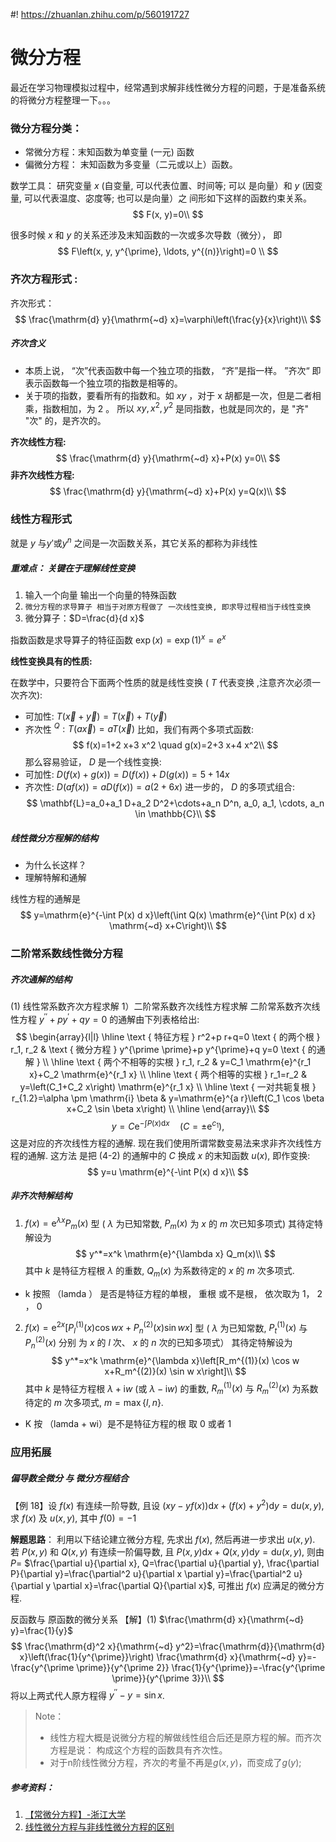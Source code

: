 #! https://zhuanlan.zhihu.com/p/560191727
# 微分方程

最近在学习物理模拟过程中，经常遇到求解非线性微分方程的问题，于是准备系统的将微分方程整理一下。。。

### 微分方程分类：
* 常微分方程：末知函数为单变量 (一元) 函数
* 偏微分方程： 末知函数为多变量（二元或以上）函数。

数学工具： 研究变量 $x$ (自变量, 可以代表位置、时间等; 可以 是向量）和 $y$ (因变量, 可以代表温度、宓度等; 也可以是向量）之 间形如下这样的函数约束关系。
$$
F(x, y)=0\\
$$

很多时候 $x$ 和 $y$ 的关系还涉及末知函数的一次或多次导数（微分）， 即
$$
F\left(x, y, y^{\prime}, \ldots, y^{(n)}\right)=0 \\
$$

### 齐次方程形式 :
齐次形式：
$$
\frac{\mathrm{d} y}{\mathrm{~d} x}=\varphi\left(\frac{y}{x}\right)\\
$$
##### 齐次含义
-   本质上说， “次”代表函数中每一个独立项的指数， “齐”是指一样。 ”齐次“ 即表示函数每一个独立项的指数是相等的。
- 关于项的指数，要看所有的指数和。如 $x y$ ，对于 $\mathrm{x}$ 胡都是一次，但是二者相乘，指数相加，为 2 。 所以 $x y, x^2, y^2$ 是同指数，也就是同次的，是 "齐" "次" 的，是齐次的。

**齐次线性方程:**
$$
\frac{\mathrm{d} y}{\mathrm{~d} x}+P(x) y=0\\
$$
**非齐次线性方程:**
$$
\frac{\mathrm{d} y}{\mathrm{~d} x}+P(x) y=Q(x)\\
$$


### 线性方程形式
就是 $y$ 与$y\prime$或$y^n$ 之间是一次函数关系，其它关系的都称为非线性

##### 重难点： 关键在于理解线性变换
1. 输入一个向量 输出一个向量的特殊函数
2. `微分方程的求导算子 相当于对原方程做了 一次线性变换, 即求导过程相当于线性变换`
3. 微分算子：$D=\frac{d}{d x}$

指数函数是求导算子的特征函数
$\exp (x)=\exp (1)^x=e^x$

**线性变换具有的性质:**

在数学中，只要符合下面两个性质的就是线性变换 ( $T$ 代表变换 ,注意齐次必须一次齐次):
- 可加性: $T(\vec{x}+\vec{y})=T(\vec{x})+T(\vec{y})$
- 齐次性 ${ }^Q: T(a \vec{x})=a T(\vec{x})$
比如，我们有两个多项式函数:
$$
f(x)=1+2 x+3 x^2 \quad g(x)=2+3 x+4 x^2\\
$$
那么容易验证， $D$ 是一个线性变换:
- 可加性: $D(f(x)+g(x))=D(f(x))+D(g(x))=5+14 x$
- 齐次性: $D(a f(x))=a D(f(x))=a(2+6 x)$
进一步的， $D$ 的多项式组合:
$$
\mathbf{L}=a_0+a_1 D+a_2 D^2+\cdots+a_n D^n, a_0, a_1, \cdots, a_n \in \mathbb{C}\\
$$

##### 线性微分方程解的结构
-   为什么长这样？
-   理解特解和通解

线性方程的通解是
$$
y=\mathrm{e}^{-\int P(x) d x}\left(\int Q(x) \mathrm{e}^{\int P(x) d x} \mathrm{~d} x+C\right)\\
$$
### 二阶常系数线性微分方程
##### 齐次通解的结构

(1) 线性常系数齐次方程求解
1）二阶常系数齐次线性方程求解
二阶常系数齐次线性方程 $y^{\prime \prime}+p y^{\prime}+q y=0$ 的通解由下列表格给出:
$$
\begin{array}{l|l}
\hline \text { 特征方程 } r^2+p r+q=0 \text { 的两个根 } r_1, r_2 & \text { 微分方程 } y^{\prime \prime}+p y^{\prime}+q y=0 \text { 的通解 } \\
\hline \text { 两个不相等的实根 } r_1, r_2 & y=C_1 \mathrm{e}^{r_1 x}+C_2 \mathrm{e}^{r_1 x} \\
\hline \text { 两个相等的实根 } r_1=r_2 & y=\left(C_1+C_2 x\right) \mathrm{e}^{r_1 x} \\
\hline \text { 一对共轭复根 } r_{1.2}=\alpha \pm \mathrm{i} \beta & y=\mathrm{e}^{a r}\left(C_1 \cos \beta x+C_2 \sin \beta x\right) \\
\hline
\end{array}\\
$$
$$
y=C \mathrm{e}^{-\int P(x) \mathrm{d} x} \quad\left(C=\pm \mathrm{e}^{c_1}\right),
$$
这是对应的齐次线性方程的通解.
现在我们使用所谓常数变易法来求非齐次线性方程的通解. 这方法 是把 (4-2) 的通解中的 $C$ 换成 $x$ 的末知函数 $u(x)$, 即作变换:
$$
y=u \mathrm{e}^{-\int P(x) d x}\\
$$
##### 非齐次特解结构
1) $f(x)=\mathrm{e}^{\lambda x} P_m(x)$ 型 ( $\lambda$ 为已知常数, $P_m(x)$ 为 $x$ 的 $m$ 次已知多项式) 其待定特解设为
$$
y^*=x^k \mathrm{e}^{\lambda x} Q_m(x)\\
$$
其中 $k$ 是特征方程根 $\lambda$ 的重数, $Q_m(x)$ 为系数待定的 $x$ 的 $m$ 次多项式.
* k 按照 （lamda ） 是否是特征方程的单根， 重根 或不是根， 依次取为 1， 2 ， 0

2) $f(x)=\mathrm{e}^{2 x}\left[P_l^{(1)}(x) \cos w x+P_n^{(2)}(x) \sin w x\right]$ 型 ( $\lambda$ 为已知常数, $P_t^{(1)}(x)$ 与 $P_n^{(2)}(x)$ 分别 为 $x$ 的 $l$ 次、 $x$ 的 $n$ 次的已知多项式）
其待定特解设为
$$
y^*=x^k \mathrm{e}^{\lambda x}\left[R_m^{(1)}(x) \cos w x+R_m^{(2)}(x) \sin w x\right]\\
$$
其中 $k$ 是特征方程根 $\lambda+\mathrm{i} w$ (或 $\lambda-\mathrm{i} w)$ 的重数, $R_m^{(1)}(x)$ 与 $R_m^{(2)}(x)$ 为系数待定的 $m$ 次多项式, $m=\max \{l, n\} .$
* K 按 （lamda + wi）是不是特征方程的根 取 0 或者 1

### 应用拓展
##### 偏导数全微分 与 微分方程结合
【例 18】设 $f(x)$ 有连续一阶导数, 且设 $(x y-y f(x)) \mathrm{d} x+\left(f(x)+y^2\right) \mathrm{d} y=\mathrm{d} u(x, y)$, 求 $f(x)$ 及 $u(x, y)$, 其中 $f(0)=-1$

**解题思路**： 利用以下结论建立微分方程, 先求出 $f(x)$, 然后再进一步求出 $u(x, y)$. 若 $P(x, y)$ 和 $Q(x, y)$ 有连续一阶偏导数, 且 $P(x, y) \mathrm{d} x+Q(x, y) \mathrm{d} y=\mathrm{d} u(x, y)$, 则由 $P=$ $\frac{\partial u}{\partial x}, Q=\frac{\partial u}{\partial y}, \frac{\partial P}{\partial y}=\frac{\partial^2 u}{\partial x \partial y}=\frac{\partial^2 u}{\partial y \partial x}=\frac{\partial Q}{\partial x}$, 可推出 $f(x)$ 应满足的微分方程.

反函数与 原函数的微分关系
【解】(1) $\frac{\mathrm{d} x}{\mathrm{~d} y}=\frac{1}{y}$
$$
\frac{\mathrm{d}^2 x}{\mathrm{~d} y^2}=\frac{\mathrm{d}}{\mathrm{d} x}\left(\frac{1}{y^{\prime}}\right) \frac{\mathrm{d} x}{\mathrm{~d} y}=-\frac{y^{\prime \prime}}{y^{\prime 2}} \frac{1}{y^{\prime}}=-\frac{y^{\prime \prime}}{y^{\prime 3}}\\
$$
将以上两式代人原方程得 $y^{\prime \prime}-y=\sin x$.
>Note： 
>* 线性方程大概是说微分方程的解做线性组合后还是原方程的解。而齐次方程是说： 构成这个方程的函数具有齐次性。
>* 对于n阶线性微分方程，齐次的考量不再是$g(x,y)$，而变成了$g(y)$;



##### 参考资料：
1. [【常微分方程】-浙江大学](https://www.bilibili.com/video/BV1y7411E7hp?p=2&spm_id_from=333.1007.top_right_bar_window_history.content.click&vd_source=1a163e481fb12c5b6ca8a57f994c1d73)
2. [线性微分方程与非线性微分方程的区别](https://www.zhihu.com/question/40919950)